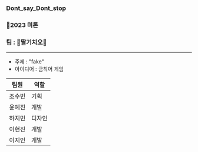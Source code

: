 ### Dont_say_Dont_stop
### 🏃2023 미톤
### 팀 : 🍓딸기치오🌿
***
- 주제 : "fake"
- 아이디어 : 금칙어 게임

| 팀원 | 역할 |
|-------|--------|
| 조수빈 | 기획 |
| 윤예진 | 개발 |
| 하지민 | 디자인 |
| 이현진 | 개발 |
| 이지인 | 개발 |
